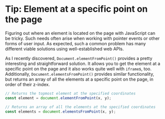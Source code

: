 # Tip: Element at a specific point on the page

Figuring out where an element is located on the page with JavaScript can be tricky. Such needs often arise when working with pointer events or other forms of user input. As expected, such a common problem has many different viable solutions using well-established web APIs.

As I recently discovered, `Document.elementFromPoint()` provides a pretty interesting and straightforward solution. It allows you to get the element at a specific point on the page and it also works quite well with `iframe`s, too. Additionally, `Document.elementsFromPoint()` provides similar functionality, but returns an array of all the elements at a specific point on the page, in order of their z-index.

```js
// Returns the topmost element at the specified coordinates
const element = document.elementFromPoint(x, y);

// Returns an array of all the elements at the specified coordinates
const elements = document.elementsFromPoint(x, y);
```
